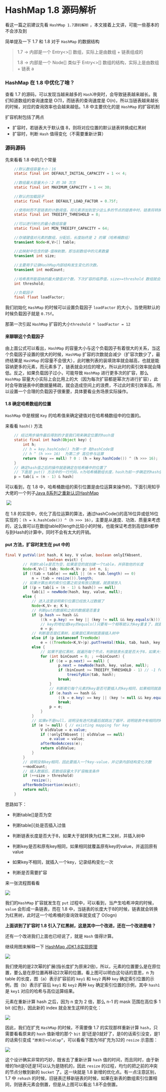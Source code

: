 # HashMap 1.8 源码解析  

看这一篇之前建议先看 `HashMap 1.7源码解析` ，本文接着上文讲，可能一些基本的不会涉及到  

简单提及一下 1.7 和 1.8 对于 `HashMap` 的数据结构  

> 1.7 -> 内部是一个 Entry<>[] 数组，实际上是由数组 + 链表组成的 
>
> 1.8 -> 内部是一个 Node[] 类似于 Entry<>[] 数组的结构，实际上是由数组 + 链表 a



### HashMap 在 1.8 中优化了啥？  

查看 1.7 的源码，可以发现当越来越多的 `Hash`冲突时，会导致链表越来越长。我们知道数组的查询速度是 O(1)，而链表的查询速度是 O(n)，所以当链表越来越长的时候，对应的查询效率也会越来越低。1.8 中主要优化的是 `HashMap` 的扩容机制  

扩容机制包括了两点  

* 扩容时，若链表大于默认值 8，则将对应位置的默认链表转换成红黑树  
* 扩容时，判断 `Hash` 值得变化（不需要重新计算）  

### 源码源码  

先来看看 1.8 中的几个常量  

```java
    //默认数组容量大小：16
    static final int DEFAULT_INITIAL_CAPACITY = 1 << 4; 
    
    //数组最大容量大小：2 的 30 次方
    static final int MAXIMUM_CAPACITY = 1 << 30;
    
    //默认的加载因子
    static final float DEFAULT_LOAD_FACTOR = 0.75f;

    //使用树而不是链表的计数阈值，将元素添加到至少这么多的节点的链表中时，链表将转换为树
    static final int TREEIFY_THRESHOLD = 8;
    
    //可以进行树化的最小数组容量
    static final int MIN_TREEIFY_CAPACITY = 64;
    
    //存储键值对元素的数组，分配后，长度始终是 2 的幂（哈希桶数组）
    transient Node<K,V>[] table;
    
    //此映射中包含的键-值映射数，即当前数组中的元素数量
    transient int size;
    
    //主要用于记录HashMap内部结构发生变化的次数。
    transient int modCount;
    
    //哈希表所能容纳的最大键值对个数，下次扩容的临界值，size>=threshold 数组就会扩容
    int threshold;
    
    //负载因子
    final float loadFactor;
```

我们初始化 `HashMap` 的时候可以设置负载因子 `loadFactor` 的大小，当使用默认的时候负载因子就是 `0.75f`。  

那第一次引起 `HashMap` 扩容的大小`threshold * loadFactor = 12`

#### 来聊聊这个负载因子  

由上面公式可以看出，`HashMap` 的容量大小与这个负载因子有着很大的关系，当这个负载因子设置的很大的时候，`HashMap` 扩容的次数就会减少（扩容次数少了，最终结果是 `HashMap` 的容量不会很大），此时散列表的装填效率就会越高，也就是能容纳更多的元素，而元素多了，链表就会对应的增大，所以此时的索引效率就会降低。反之，如果负载因子过小，可能导致 `HashMap` 进行更多次的扩容，那么 `HashMap` 容量大小实际上会比用上的大（因为每次扩容都是幂次方进行扩容），此时会导致链表中的数据量稀疏，就会造成空间上的浪费，不过此时索引效率高。所以设置一个合理的负载因子很重要，具体要看业务场景实际操作。  



#### 1.8 确定哈希数组的位置  

`HashMap` 中是根据 `Key` 的哈希值来确定键值对在哈希桶数组中的位置的。  

来看看 `hash()` 方法  

```java
    // 经过两步操作最后得到的才是我们用来确定位置的hash值
    static final int hash(Object key) {
        int h;
        // h = key.hashCode() 为第一步 取hashCode值
        // h ^ (h >>> 16)  为第二步 高位参与运算
        return (key == null) ? 0 : (h = key.hashCode()) ^ (h >>> 16);
    }
    // 确定hash值之后的操作就是确定在哈希桶中的位置了
    // 下面是 put() 方法中的一行代码，n为哈希桶数组长度，hash为前一步确定的hash值
    p = tab[i = (n - 1) & hash]
```

可以看到，在 1.8 中，哈希桶数组的索引位置是由位运算来操作的，下面引用知乎大佬的一个列子[Java 8系列之重新认识HashMap](https://zhuanlan.zhihu.com/p/21673805)  

​                             <img src="image/位移运算获取哈希值.png">   

在 1.8 的实现中，优化了高位运算的算法，通过hashCode()的高16位异或低16位实现的：`(h = k.hashCode()) ^ (h >>> 16)`，主要是从速度、功效、质量来考虑的，这么做可以在数组table的length比较小的时候，也能保证考虑到高低Bit都参与到Hash的计算中，同时不会有太大的开销。 



#### put 方法，扩容时发生在 put 中的

```java
final V putVal(int hash, K key, V value, boolean onlyIfAbsent,
                   boolean evict) {
		// 判断table是否为空，如果是空的就创建一个table，并获取他的长度
        Node<K,V>[] tab; Node<K,V> p; int n, i;
        if ((tab = table) == null || (n = tab.length) == 0)
            n = (tab = resize()).length;
		// 如果计算出来的索引位置之前没有放过数据，就直接放入
        if ((p = tab[i = (n - 1) & hash]) == null)
            tab[i] = newNode(hash, key, value, null);
        else {
			// 进入这里说明索引位置已经放入过数据了
            Node<K,V> e; K k;
			// 判断put的数据和之前的数据是否重复
            if (p.hash == hash &&
                ((k = p.key) == key || (key != null && key.equals(k))))   
                // key的地址或key的equals()只要有一个相等就认为key重复了，就直接覆盖原来key的value
                e = p;
			// 判断是否是红黑树，如果是红黑树就直接插入树中
            else if (p instanceof TreeNode)
                e = ((TreeNode<K,V>)p).putTreeVal(this, tab, hash, key, value);
            else {
				// 如果不是红黑树，就遍历每个节点，判断链表长度是否大于8，如果大于就转换为红黑树
                for (int binCount = 0; ; ++binCount) {
                    if ((e = p.next) == null) {
                        p.next = newNode(hash, key, value, null);
                        if (binCount >= TREEIFY_THRESHOLD - 1) // -1 for 1st
                            treeifyBin(tab, hash);
                        break;
                    }
					// 判断索引每个元素的key是否可要插入的key相同，如果相同就直接覆盖
                    if (e.hash == hash &&
                        ((k = e.key) == key || (key != null && key.equals(k))))
                        break;
                    p = e;
                }
            }
			// 如果e不是null，说明没有迭代到最后就跳出了循环，说明链表中有相同的key，因此只需要将value覆盖，并将oldValue返回即可
            if (e != null) { // existing mapping for key
                V oldValue = e.value;
                if (!onlyIfAbsent || oldValue == null)
                    e.value = value;
                afterNodeAccess(e);
                return oldValue;
            }
        }
		// 说明没有key相同，因此要插入一个key-value，并记录内部结构变化次数
        ++modCount;
        // 插入数据后，若数组容量大于扩容触发条件
        if (++size > threshold)
            resize();
        afterNodeInsertion(evict);
        return null;
    }
```

思路如下：

* 判断table[]是否为空

* 判断table[i]处是否插入过值

* 判断链表长度是否大于8，如果大于就转换为红黑二叉树，并插入树中

* 判断key是否和原有key相同，如果相同就覆盖原有key的value，并返回原有value

* 如果key不相同，就插入一个key，记录结构变化一次
* 判断是否需要扩容  

来一张流程图看看  

 <img src="image/1.8put过程.png">  



我们的`HashMap` 扩容就发生在 `put`  过程中，可以看到，当产生哈希冲突的时候，`value` 会形成一条链表，而在 1.8 中，当链表的长度大于8的时候，链表就会转换为红黑树，此时这一个哈希桶的查询效率就变成了 O(logn)    

**上面讲到了扩容时 1.8 引入了红黑树，这是其中一个改进，还在一个改进是啥？**  

还有一个改进我们上面也已经说了，就是 `Hash` 值得计算。  

继续用图来解释一下  [HashMap JDK1.8实现原理](https://www.cnblogs.com/duodushuduokanbao/p/9492952.html)

<img src="image/1.8hash过程.png">  

我们使用的是2次幂的扩展(指长度扩为原来2倍)，所以，元素的位置要么是在原位置，要么是在原位置再移动2次幂的位置。看上图可以明白这句话的意思，n 为 table 的长度，图（a）表示扩容前的 `key1` 和 `key2` 两种 `key` 确定索引位置的示例，图（b）表示扩容后 `key1` 和 `key2` 两种 `key` 确定索引位置的示例，其中 `hash1` 是 `key1` 对应的哈希与高位运算结果。  

元素在重新计算 hash 之后，因为 n 变为 2 倍，那么 n-1 的 mask 范围在高位多 1 bit (红色)，因此新的 index 就会发生这样的变化：  

<img src="image/1.8位运算结果.png">

因此，我们在扩充 `HashMap` 的时候，不需要像 1.7 的实现那样重新计算 `hash`，只需要看看原来的 `hash` 值新增的那个 `bit` 是1还是0就好了，是0的话索引没变，是1的话索引变成 `“原索引+oldCap”`，可以看看下图为16扩充为32的 `resize` 示意图：

<img src="image/1.8扩容示意图.png">

这个设计确实非常的巧妙，既省去了重新计算 `hash` 值的时间，而且同时，由于新增的1bit是0还是1可以认为是随机的，因此 `resize` 的过程，均匀的把之前的冲突的节点分散到新的 `bucket` 了。这一块就是 1.8 新增的优化点。有一点注意区别，1.7 中 `rehash` 的时候，旧链表迁移新链表的时候，如果在新表的数组索引位置相同，则链表元素会倒置，但是从上图可以看出 1.8不会倒置。


